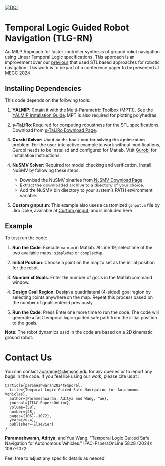 [![DOI](https://zenodo.org/badge/837384417.svg)](https://doi.org/10.5281/zenodo.14806785)

# Temporal Logic Guided Robot Navigation (TLG-RN)
An MILP Approach for faster controller synthesis of ground robot navigation using Linear Temporal Logic specifications. This approach is an improvement over our [previous](https://github.com/aparame/Temporal_Logic_Guided_Robot_Navigation) that used STL based approaches for robotic navigation. This work is to be part of a conference paper to be presented at [MECC 2024](https://mecc2024.a2c2.org/)

## Installing Dependencies

This code depends on the following tools:

1. **YALMIP**: Obtain it with the Multi-Parametric Toolbox (MPT3). See the [YALMIP Installation Guide](https://yalmip.github.io/tutorial/installation/). MPT is also required for plotting polyhedras.

2. **s-TaLiRo**: Required for computing robustness for the STL specifications. Download from [s-TaLiRo Download Page](https://sites.google.com/a/asu.edu/s-taliro/s-taliro/download).

3. **Gurobi Solver**: Used as the back-end for solving the optimization problem. For the user-interactive example to work without modifications, Gurobi needs to be installed and configured for Matlab. Visit [Gurobi](http://www.gurobi.com) for installation instructions.

4. **NuSMV Solver**: Required for model checking and verification. Install NuSMV by following these steps:
   - Download the NuSMV binaries from [NuSMV Download Page](https://nusmv.fbk.eu/).
   - Extract the downloaded archive to a directory of your choice.
   - Add the NuSMV bin directory to your system’s PATH environment variable.

5. **Custom ginput.m**: This example also uses a customized `ginput.m` file by Jiro Doke, available at [Custom ginput](http://www.mathworks.com/matlabcentral/fileexchange/38703-custom-ginput/content/ginputc.m), and is included here.

## Example

To test run the code:

1. **Run the Code**: Execute `main.m` in Matlab. At Line 19, select one of the two available maps: `simpleMap` or `complexMap`.

2. **Initial Position**: Choose a point on the map to set as the initial position for the robot.

3. **Number of Goals**: Enter the number of goals in the Matlab command window.

4. **Design Goal Region**: Design a quadrilateral (4-sided) goal region by selecting points anywhere on the map. Repeat this process based on the number of goals entered previously.

5. **Run the Code**: Press Enter one more time to run the code. The code will generate a fast temporal logic-guided safe path from the initial position to the goals.

**Note**: The robot dynamics used in the code are based on a 2D kinematic ground robot.

# Contact Us

You can contact aparame@clemson.edu for any queries or to report any bugs in the code.
If you feel like using our work, please cite us at :

```
@article{parameshwaran2024temporal,
  title={Temporal Logic Guided Safe Navigation for Autonomous Vehicles},
  author={Parameshwaran, Aditya and Wang, Yue},
  journal={IFAC-PapersOnLine},
  volume={58},
  number={28},
  pages={1067--1072},
  year={2024},
  publisher={Elsevier}
}
```
**Parameshwaran, Aditya**, and Yue Wang. "Temporal Logic Guided Safe Navigation for Autonomous Vehicles." IFAC-PapersOnLine 58.28 (2024): 1067-1072.

Feel free to adjust any specific details as needed!
